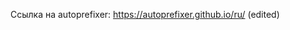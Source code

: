 [CANIUSE]:https://caniuse.com/

Ссылка на autoprefixer:
https://autoprefixer.github.io/ru/ (edited) 
